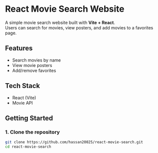# React Movie Search Website

A simple movie search website built with **Vite + React**.  
Users can search for movies, view posters, and add movies to a favorites page.

## Features
- Search movies by name
- View movie posters
- Add/remove favorites

## Tech Stack
- React (Vite)
- Movie API

## Getting Started

### 1. Clone the repository
```bash
git clone https://github.com/hassan20025/react-movie-search.git
cd react-movie-search